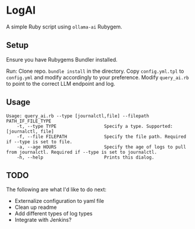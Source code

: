 # LogAI
A simple Ruby script using `ollama-ai` Rubygem.

## Setup
Ensure you have Rubygems Bundler installed.

Run:
Clone repo.
`bundle install` in the directory.
Copy `config.yml.tpl` to `config.yml` and modify accordingly to your preference.
Modify `query_ai.rb` to point to the correct LLM endpoint and log.

## Usage
```
Usage: query_ai.rb --type [journalctl,file] --filepath PATH_IF_FILE_TYPE
    -t, --type TYPE                  Specify a type. Supported: [journalctl, file]
    -f, --file FILEPATH              Specify the file path. Required if --type is set to file.
    -a, --age HOURS                  Specify the age of logs to pull from journalctl. Required if --type is set to journalctl.
    -h, --help                       Prints this dialog.
```

## TODO
The following are what I'd like to do next:

- Externalize configuration to yaml file
- Clean up readme
- Add different types of log types
- Integrate with Jenkins?